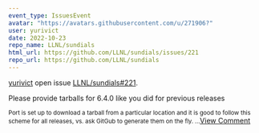 ```yaml
---
event_type: IssuesEvent
avatar: "https://avatars.githubusercontent.com/u/271906?"
user: yurivict
date: 2022-10-23
repo_name: LLNL/sundials
html_url: https://github.com/LLNL/sundials/issues/221
repo_url: https://github.com/LLNL/sundials
---
```


<a href='https://github.com/yurivict' target='_blank'>yurivict</a> open issue <a href='https://github.com/LLNL/sundials/issues/221' target='_blank'>LLNL/sundials#221</a>.

<p>Please provide tarballs for 6.4.0 like you did for previous releases</p><small>Port is set up to download a tarball from a particular location and it is good to follow this scheme for all releases, vs. ask GitGub to generate them on the fly....</small><a href='https://github.com/LLNL/sundials/issues/221' target='_blank'>View Comment</a>